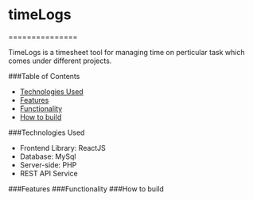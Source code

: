 # timeLogs 
===============

TimeLogs is a timesheet tool for managing time on perticular task which comes under different projects.

###Table of Contents  
* [Technologies Used][]
* [Features][]
* [Functionality][]
* [How to build][]

###Technologies Used

* Frontend Library: ReactJS
* Database: MySql
* Server-side: PHP
* REST API Service

###Features
###Functionality
###How to build

[Technologies Used]: #Technology
[Features]: #Features
[Functionality]: #Functionality
[How to build]: #Build

